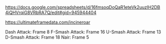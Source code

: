 
https://docs.google.com/spreadsheets/d/16fmsoqDoQaR1eteVk2uuzIH2DB4iQHVrqiG8VRbRA7Q/edit#gid=945944404





https://ultimateframedata.com/incineroar

Dash Attack: Frame 8
F-Smash Attack: Frame 16
U-Smash Attack: Frame 13
D-Smash Attack: Frame 18
Nair: Frame 5
